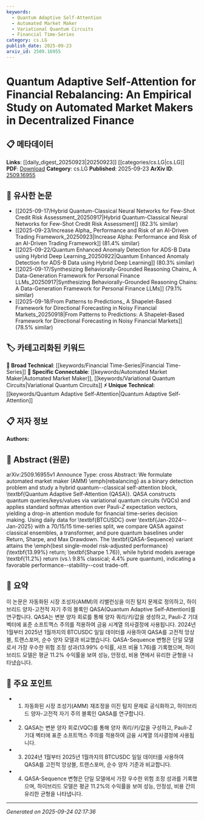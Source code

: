 ```yaml
---
keywords:
  - Quantum Adaptive Self-Attention
  - Automated Market Maker
  - Variational Quantum Circuits
  - Financial Time-Series
category: cs.LG
publish_date: 2025-09-23
arxiv_id: 2509.16955
---
```


<!-- KEYWORD_LINKING_METADATA:
{
  "processed_timestamp": "2025-09-24T02:17:36.952114",
  "vocabulary_version": "1.0",
  "selected_keywords": [
    "Quantum Adaptive Self-Attention",
    "Automated Market Maker",
    "Variational Quantum Circuits",
    "Financial Time-Series"
  ],
  "rejected_keywords": [],
  "similarity_scores": {
    "Quantum Adaptive Self-Attention": 0.78,
    "Automated Market Maker": 0.82,
    "Variational Quantum Circuits": 0.79,
    "Financial Time-Series": 0.75
  },
  "extraction_method": "AI_prompt_based",
  "budget_applied": true,
  "candidates_json": {
    "candidates": [
      {
        "surface": "Quantum Adaptive Self-Attention",
        "canonical": "Quantum Adaptive Self-Attention",
        "aliases": [
          "QASA"
        ],
        "category": "unique_technical",
        "rationale": "This is a novel hybrid quantum-classical attention mechanism specifically designed for financial rebalancing, offering unique insights into quantum computing applications.",
        "novelty_score": 0.85,
        "connectivity_score": 0.65,
        "specificity_score": 0.9,
        "link_intent_score": 0.78
      },
      {
        "surface": "Automated Market Maker",
        "canonical": "Automated Market Maker",
        "aliases": [
          "AMM"
        ],
        "category": "specific_connectable",
        "rationale": "Automated Market Makers are crucial components in decentralized finance, providing a strong link to financial technology discussions.",
        "novelty_score": 0.55,
        "connectivity_score": 0.88,
        "specificity_score": 0.8,
        "link_intent_score": 0.82
      },
      {
        "surface": "Variational Quantum Circuits",
        "canonical": "Variational Quantum Circuits",
        "aliases": [
          "VQCs"
        ],
        "category": "specific_connectable",
        "rationale": "VQCs are essential for implementing quantum algorithms, connecting quantum computing with practical applications in finance.",
        "novelty_score": 0.7,
        "connectivity_score": 0.75,
        "specificity_score": 0.85,
        "link_intent_score": 0.79
      },
      {
        "surface": "Financial Time-Series",
        "canonical": "Financial Time-Series",
        "aliases": [],
        "category": "broad_technical",
        "rationale": "Financial time-series analysis is a foundational concept in quantitative finance, linking to various predictive modeling techniques.",
        "novelty_score": 0.4,
        "connectivity_score": 0.9,
        "specificity_score": 0.6,
        "link_intent_score": 0.75
      }
    ],
    "ban_list_suggestions": [
      "Return",
      "Sharpe",
      "Max Drawdown"
    ]
  },
  "decisions": [
    {
      "candidate_surface": "Quantum Adaptive Self-Attention",
      "resolved_canonical": "Quantum Adaptive Self-Attention",
      "decision": "linked",
      "scores": {
        "novelty": 0.85,
        "connectivity": 0.65,
        "specificity": 0.9,
        "link_intent": 0.78
      }
    },
    {
      "candidate_surface": "Automated Market Maker",
      "resolved_canonical": "Automated Market Maker",
      "decision": "linked",
      "scores": {
        "novelty": 0.55,
        "connectivity": 0.88,
        "specificity": 0.8,
        "link_intent": 0.82
      }
    },
    {
      "candidate_surface": "Variational Quantum Circuits",
      "resolved_canonical": "Variational Quantum Circuits",
      "decision": "linked",
      "scores": {
        "novelty": 0.7,
        "connectivity": 0.75,
        "specificity": 0.85,
        "link_intent": 0.79
      }
    },
    {
      "candidate_surface": "Financial Time-Series",
      "resolved_canonical": "Financial Time-Series",
      "decision": "linked",
      "scores": {
        "novelty": 0.4,
        "connectivity": 0.9,
        "specificity": 0.6,
        "link_intent": 0.75
      }
    }
  ]
}
-->

# Quantum Adaptive Self-Attention for Financial Rebalancing: An Empirical Study on Automated Market Makers in Decentralized Finance

## 📋 메타데이터

**Links**: [[daily_digest_20250923|20250923]] [[categories/cs.LG|cs.LG]]
**PDF**: [Download](https://arxiv.org/pdf/2509.16955.pdf)
**Category**: cs.LG
**Published**: 2025-09-23
**ArXiv ID**: [2509.16955](https://arxiv.org/abs/2509.16955)

## 🔗 유사한 논문
- [[2025-09-17/Hybrid Quantum-Classical Neural Networks for Few-Shot Credit Risk Assessment_20250917|Hybrid Quantum-Classical Neural Networks for Few-Shot Credit Risk Assessment]] (82.3% similar)
- [[2025-09-23/Increase Alpha_ Performance and Risk of an AI-Driven Trading Framework_20250923|Increase Alpha: Performance and Risk of an AI-Driven Trading Framework]] (81.4% similar)
- [[2025-09-22/Quantum Enhanced Anomaly Detection for ADS-B Data using Hybrid Deep Learning_20250922|Quantum Enhanced Anomaly Detection for ADS-B Data using Hybrid Deep Learning]] (80.3% similar)
- [[2025-09-17/Synthesizing Behaviorally-Grounded Reasoning Chains_ A Data-Generation Framework for Personal Finance LLMs_20250917|Synthesizing Behaviorally-Grounded Reasoning Chains: A Data-Generation Framework for Personal Finance LLMs]] (79.1% similar)
- [[2025-09-18/From Patterns to Predictions_ A Shapelet-Based Framework for Directional Forecasting in Noisy Financial Markets_20250918|From Patterns to Predictions: A Shapelet-Based Framework for Directional Forecasting in Noisy Financial Markets]] (78.5% similar)

## 🏷️ 카테고리화된 키워드
**🧠 Broad Technical**: [[keywords/Financial Time-Series|Financial Time-Series]]
**🔗 Specific Connectable**: [[keywords/Automated Market Maker|Automated Market Maker]], [[keywords/Variational Quantum Circuits|Variational Quantum Circuits]]
**⚡ Unique Technical**: [[keywords/Quantum Adaptive Self-Attention|Quantum Adaptive Self-Attention]]

## 📋 저자 정보

**Authors:** 

## 📄 Abstract (원문)

arXiv:2509.16955v1 Announce Type: cross 
Abstract: We formulate automated market maker (AMM) \emph{rebalancing} as a binary detection problem and study a hybrid quantum--classical self-attention block, \textbf{Quantum Adaptive Self-Attention (QASA)}. QASA constructs quantum queries/keys/values via variational quantum circuits (VQCs) and applies standard softmax attention over Pauli-$Z$ expectation vectors, yielding a drop-in attention module for financial time-series decision making. Using daily data for \textbf{BTCUSDC} over \textbf{Jan-2024--Jan-2025} with a 70/15/15 time-series split, we compare QASA against classical ensembles, a transformer, and pure quantum baselines under Return, Sharpe, and Max Drawdown. The \textbf{QASA-Sequence} variant attains the \emph{best single-model risk-adjusted performance} (\textbf{13.99\%} return; \textbf{Sharpe 1.76}), while hybrid models average \textbf{11.2\%} return (vs.\ 9.8\% classical; 4.4\% pure quantum), indicating a favorable performance--stability--cost trade-off.

## 📝 요약

이 논문은 자동화된 시장 조성자(AMM)의 리밸런싱을 이진 탐지 문제로 정의하고, 하이브리드 양자-고전적 자기 주의 블록인 QASA(Quantum Adaptive Self-Attention)를 연구합니다. QASA는 변분 양자 회로를 통해 양자 쿼리/키/값을 생성하고, Pauli-Z 기대 벡터에 표준 소프트맥스 주의를 적용하여 금융 시계열 의사결정에 사용됩니다. 2024년 1월부터 2025년 1월까지의 BTCUSDC 일일 데이터를 사용하여 QASA를 고전적 앙상블, 트랜스포머, 순수 양자 모델과 비교했습니다. QASA-Sequence 변형은 단일 모델로서 가장 우수한 위험 조정 성과(13.99% 수익률, 샤프 비율 1.76)를 기록했으며, 하이브리드 모델은 평균 11.2% 수익률을 보여 성능, 안정성, 비용 면에서 유리한 균형을 나타냈습니다.

## 🎯 주요 포인트

- 1. 자동화된 시장 조성기(AMM) 재조정을 이진 탐지 문제로 공식화하고, 하이브리드 양자-고전적 자기 주의 블록인 QASA를 연구합니다.
- 2. QASA는 변분 양자 회로(VQC)를 통해 양자 쿼리/키/값을 구성하고, Pauli-Z 기대 벡터에 표준 소프트맥스 주의를 적용하여 금융 시계열 의사결정에 사용됩니다.
- 3. 2024년 1월부터 2025년 1월까지의 BTCUSDC 일일 데이터를 사용하여 QASA를 고전적 앙상블, 트랜스포머, 순수 양자 기준과 비교합니다.
- 4. QASA-Sequence 변형은 단일 모델에서 가장 우수한 위험 조정 성과를 기록했으며, 하이브리드 모델은 평균 11.2%의 수익률을 보여 성능, 안정성, 비용 간의 유리한 균형을 나타냅니다.


---

*Generated on 2025-09-24 02:17:36*